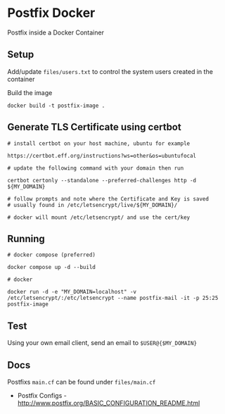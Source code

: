 # Postfix Docker
Postfix inside a Docker Container

## Setup

Add/update `files/users.txt` to control the system users created in the container

Build the image
```
docker build -t postfix-image .
```

## Generate TLS Certificate using certbot
```
# install certbot on your host machine, ubuntu for example

https://certbot.eff.org/instructions?ws=other&os=ubuntufocal

# update the following command with your domain then run

certbot certonly --standalone --preferred-challenges http -d ${MY_DOMAIN}

# follow prompts and note where the Certificate and Key is saved
# usually found in /etc/letsencrypt/live/${MY_DOMAIN}/

# docker will mount /etc/letsencrypt/ and use the cert/key
```

## Running
```
# docker compose (preferred)

docker compose up -d --build

# docker

docker run -d -e "MY_DOMAIN=localhost" -v /etc/letsencrypt/:/etc/letsencrypt --name postfix-mail -it -p 25:25 postfix-image
```

## Test

Using your own email client, send an email to `$USER@{$MY_DOMAIN}`

## Docs

Postfixs `main.cf` can be found under `files/main.cf`

- Postfix Configs - http://www.postfix.org/BASIC_CONFIGURATION_README.html
